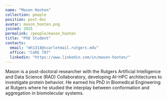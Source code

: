 ```yaml
---
name: "Mason Hooten"
collection: people
position: post-doc
avatar: mason_hooten.png
joined: 2025
permalink: /people/mason_hooten
title: "PhD Student"
contacts:
  email: "mh1314@scarletmail.rutgers.edu"
  office: "CoRE 707"
  linkedin: "https://www.linkedin.com/in/mason-hooten/"
---
```


Mason is a post-doctoral researcher with the Rutgers Artificial Intelligence and Data Science (RAD) Collaboratory, developing AI-HPC architectures to investigate protein behavior. He earned his PhD in Biomedical Engineering at Rutgers where he studied the interplay between conformation and aggregation in biomolecular systems.